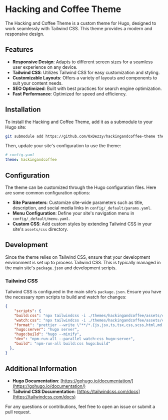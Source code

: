 # Hacking and Coffee Theme

The Hacking and Coffee Theme is a custom theme for Hugo, designed to work seamlessly with Tailwind CSS. This theme provides a modern and responsive design.

## Features

- **Responsive Design**: Adapts to different screen sizes for a seamless user experience on any device.
- **Tailwind CSS**: Utilizes Tailwind CSS for easy customization and styling.
- **Customizable Layouts**: Offers a variety of layouts and components to suit your content needs.
- **SEO Optimized**: Built with best practices for search engine optimization.
- **Fast Performance**: Optimized for speed and efficiency.

## Installation

To install the Hacking and Coffee Theme, add it as a submodule to your Hugo site:

```bash
git submodule add https://github.com/0xDezzy/hackingandcoffee-theme themes/hackingandcoffee
```

Then, update your site's configuration to use the theme:

```yaml
# config.yaml
theme: hackingandcoffee
```

## Configuration

The theme can be customized through the Hugo configuration files. Here are some common configuration options:

- **Site Parameters**: Customize site-wide parameters such as title, description, and social media links in `config/_default/params.yaml`.
- **Menu Configuration**: Define your site's navigation menu in `config/_default/menu.yaml`.
- **Custom CSS**: Add custom styles by extending Tailwind CSS in your site's `assets/css` directory.

## Development

Since the theme relies on Tailwind CSS, ensure that your development environment is set up to process Tailwind CSS. This is typically managed in the main site's `package.json` and development scripts.

### Tailwind CSS

Tailwind CSS is configured in the main site's `package.json`. Ensure you have the necessary npm scripts to build and watch for changes:

```json
{
    "scripts": {
    "build:css": "npx tailwindcss -i ./themes/hackingandcoffee/assets/css/main.css -o ./themes/hackingandcoffee/assets/css/styles.css --minify",
    "watch:css": "npx tailwindcss -i ./themes/hackingandcoffee/assets/css/main.css -o ./themes/hackingandcoffee/assets/css/styles.css --watch",
    "format": "prettier --write \"**/*.{js,jsx,ts,tsx,css,scss,html,md,yml,yaml,json}\"",
    "hugo:server": "hugo server",
    "hugo:build": "hugo --minify",
    "dev": "npm-run-all --parallel watch:css hugo:server",
    "build": "npm-run-all build:css hugo:build"
  },
}
```

## Additional Information

- **Hugo Documentation**: [https://gohugo.io/documentation/](https://gohugo.io/documentation/)
- **Tailwind CSS Documentation**: [https://tailwindcss.com/docs](https://tailwindcss.com/docs)

For any questions or contributions, feel free to open an issue or submit a pull request.
